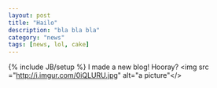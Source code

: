 ```yaml
---
layout: post
title: "Hailo"
description: "bla bla bla"
category: "news"
tags: [news, lol, cake]
---
```

{% include JB/setup %}
I made a new blog! Hooray? <img src ="http://i.imgur.com/0iQLURU.jpg" alt="a picture"</>